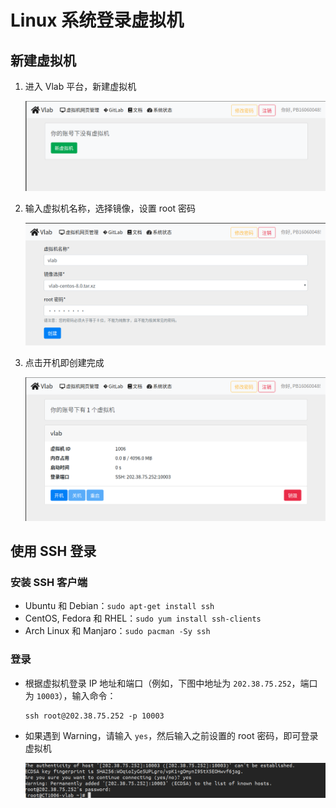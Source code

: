 # Linux 系统登录虚拟机

## 新建虚拟机

1. 进入 Vlab 平台，新建虚拟机

   ![新建虚拟机页面](../images/ssh_1.png)

2. 输入虚拟机名称，选择镜像，设置 root 密码

   ![创建虚拟机页面](../images/ssh_2.png)

3. 点击开机即创建完成

   ![开机](../images/ssh_3.png)

## 使用 SSH 登录

### 安装 SSH 客户端

* Ubuntu 和 Debian：`sudo apt-get install ssh`
* CentOS, Fedora 和 RHEL：`sudo yum install ssh-clients`
* Arch Linux 和 Manjaro：`sudo pacman -Sy ssh`

### 登录

* 根据虚拟机登录 IP 地址和端口（例如，下图中地址为 `202.38.75.252`，端口为 `10003`），输入命令：

    ```shell
    ssh root@202.38.75.252 -p 10003
    ```

* 如果遇到 Warning，请输入 `yes`，然后输入之前设置的 root 密码，即可登录虚拟机

    ![](../images/ssh_4.png)
